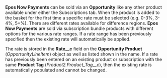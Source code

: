 **Epos Now Payments** can be sold via an **Opportunity** like any other product available under either the Subscriptions tab. When the product is added to the basket for the first time a specific rate must be selected (e.g. 0-3%, 3-4%, 5+%). There are different rates available for difference regions. **Epos Now Payments** are sold via subscription bundle products with different options for the various rate ranges. If a rate range has been previously specified then the existing rate will automatically be applied. 

The rate is stored in the **Rate__c** field on the **Opportunity Product** (*OpportunityLineItem*) object as well as listed shown in the name. If a rate has previously been entered on an existing product or subscription with the same **Product Tag** (*Product2.Product_Tag__c*), then the existing rate is automatically populated and cannot be changed. 